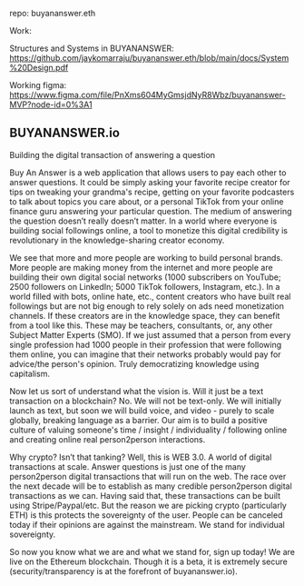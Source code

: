 
repo: buyananswer.eth

Work:

Structures and Systems in BUYANANSWER: https://github.com/jaykomarraju/buyananswer.eth/blob/main/docs/System%20Design.pdf

Working figma: https://www.figma.com/file/PnXms604MyGmsjdNyR8Wbz/buyananswer-MVP?node-id=0%3A1

## BUYANANSWER.io
Building the digital transaction of answering a question
	
Buy An Answer is a web application that allows users to pay each other to answer questions. It could be simply asking your favorite recipe creator for tips on tweaking your grandma's recipe, getting on your favorite podcasters to talk about topics you care about, or a personal TikTok from your online finance guru answering your particular question. The medium of answering the question doesn’t really doesn’t matter. In a world where everyone is building social followings online, a tool to monetize this digital credibility is revolutionary in the knowledge-sharing creator economy.

We see that more and more people are working to build personal brands. More people are making money from the internet and more people are building their own digital social networks (1000 subscribers on YouTube; 2500 followers on LinkedIn; 5000 TikTok followers, Instagram, etc.). In a world filled with bots, online hate, etc., content creators who have built real followings but are not big enough to rely solely on ads need monetization channels. If these creators are in the knowledge space, they can benefit from a tool like this. These may be teachers, consultants, or, any other Subject Matter Experts (SMO). If we just assumed that a person from every single profession had 1000 people in their profession that were following them online, you can imagine that their networks probably would pay for advice/the person's opinion. Truly democratizing knowledge using capitalism.

Now let us sort of understand what the vision is. Will it just be a text transaction on a blockchain? No. We will not be text-only. We will initially launch as text, but soon we will build voice, and video - purely to scale globally, breaking language as a barrier. Our aim is to build a positive culture of valuing someone's time / insight / individuality / following online and creating online real person2person interactions. 

Why crypto? Isn’t that tanking? Well, this is WEB 3.0. A world of digital transactions at scale. Answer questions is just one of the many person2person digital transactions that will run on the web. The race over the next decade will be to establish as many credible person2person digital transactions as we can. Having said that, these transactions can be built using Stripe/Paypal/etc. But the reason we are picking crypto (particularly ETH) is this protects the sovereignty of the user. People can be canceled today if their opinions are against the mainstream. We stand for individual sovereignty. 

So now you know what we are and what we stand for, sign up today! We are live on the Ethereum blockchain. Though it is a beta, it is extremely secure (security/transparency is at the forefront of buyananswer.io).


